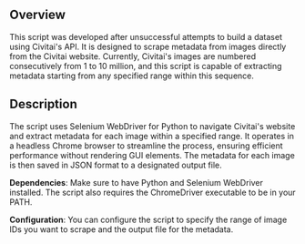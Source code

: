 ## Overview
This script was developed after unsuccessful attempts to build a dataset using Civitai's API. It is designed to scrape metadata from images directly from the Civitai website. Currently, Civitai's images are numbered consecutively from 1 to 10 million, and this script is capable of extracting metadata starting from any specified range within this sequence.

## Description
The script uses Selenium WebDriver for Python to navigate Civitai's website and extract metadata for each image within a specified range. It operates in a headless Chrome browser to streamline the process, ensuring efficient performance without rendering GUI elements. The metadata for each image is then saved in JSON format to a designated output file.

**Dependencies**: Make sure to have Python and Selenium WebDriver installed. The script also requires the ChromeDriver executable to be in your PATH.

**Configuration**: You can configure the script to specify the range of image IDs you want to scrape and the output file for the metadata.
